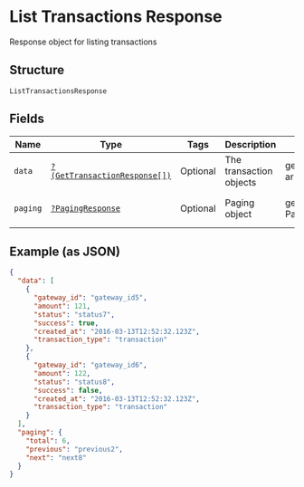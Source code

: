 
# List Transactions Response

Response object for listing transactions

## Structure

`ListTransactionsResponse`

## Fields

| Name | Type | Tags | Description | Getter | Setter |
|  --- | --- | --- | --- | --- | --- |
| `data` | [`?(GetTransactionResponse[])`](../../doc/models/get-transaction-response.md) | Optional | The transaction objects | getData(): ?array | setData(?array data): void |
| `paging` | [`?PagingResponse`](../../doc/models/paging-response.md) | Optional | Paging object | getPaging(): ?PagingResponse | setPaging(?PagingResponse paging): void |

## Example (as JSON)

```json
{
  "data": [
    {
      "gateway_id": "gateway_id5",
      "amount": 121,
      "status": "status7",
      "success": true,
      "created_at": "2016-03-13T12:52:32.123Z",
      "transaction_type": "transaction"
    },
    {
      "gateway_id": "gateway_id6",
      "amount": 122,
      "status": "status8",
      "success": false,
      "created_at": "2016-03-13T12:52:32.123Z",
      "transaction_type": "transaction"
    }
  ],
  "paging": {
    "total": 6,
    "previous": "previous2",
    "next": "next8"
  }
}
```

